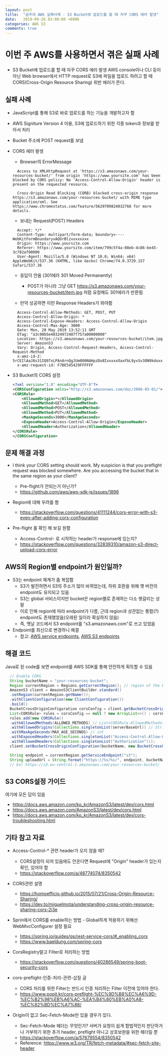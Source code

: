 ```yaml
---
layout: post
title:  "금주의 AWS 실패사례 - S3 Bucket에 업로드를 할 때 자꾸 CORS 에러 발생"
date:   2019-09-26 03:00:00 +0900
categories: AWS S3
comments: true
---
```


# 이번 주 AWS를 사용하면서 겪은 실패 사례
* S3 Bucket에 업로드를 할 때 자꾸 CORS 에러 발생
AWS console이나 CLI 등이 아닌 Web browser에서 HTTP request로 S3에 파일을 업로드 하려고 할 때 CORS(Cross-Origin Resource Sharing) 위반 에러가 뜬다.  

## 실패 사례
* JavaScript를 통해 S3로 바로 업로드를 하는 기능을 개발하고자 함
* AWS Signiture Version 4 이용, S3에 업로드하기 위한 각종 token과 정보를 받아서 처리
* Bucket 주소에 POST request를 보냄
* CORS 에러 발생
  + Browser의 ErrorMessage
  ~~~
    Access to XMLHttpRequest at 'https://s3.amazonaws.com/your-resources-bucket/' from origin 'https://www.yoursite.com' has been blocked by CORS policy: No 'Access-Control-Allow-Origin' header is present on the requested resource.

    Cross-Origin Read Blocking (CORB) blocked cross-origin response https://s3.amazonaws.com/your-resources-bucket/ with MIME type application/xml. See https://www.chromestatus.com/feature/5629709824032768 for more details.
  ~~~

  + 보내는 Request(POST) Headers
  ~~~
    Accept: */*
    Content-Type: multipart/form-data; boundary=----WebKitFormBoundaryvAQGrBlzxxxxxxxx
    Origin: https://www.yoursite.com
    Referer: https://www.yoursite.com/item/799c5f4a-08eb-4c86-be45-3c782af00000
    User-Agent: Mozilla/5.0 (Windows NT 10.0; Win64; x64) AppleWebKit/537.36 (KHTML, like Gecko) Chrome/74.0.3729.157 Safari/537.36
  ~~~

  + 응답이 안옴 (301에러 301 Moved Permanently)
    - POST가 아니라 그냥 GET https://s3.amazonaws.com/your-resources-bucket/item.jpg 처럼 요청해도 301에러가 반환됨

  + 만약 성공하면 이런 Response Headers가 와야함
  ~~~
    Access-Control-Allow-Methods: GET, POST, PUT
    Access-Control-Allow-Origin: *
    Access-Control-Expose-Headers: Access-Control-Allow-Origin
    Access-Control-Max-Age: 3000
    Date: Mon, 20 May 2019 13:52:11 GMT
    ETag: "a3c98b5e40324972487f757a00000000"
    Location: https://s3.amazonaws.com/your-resources-bucket/item.jpg
    Server: AmazonS3
    Vary: Origin, Access-Control-Request-Headers, Access-Control-Request-Method
    x-amz-id-2: 5rCEIlAaJ8s31IQ97xLPAnArnQgJUm0O0NAHpzDo8IxxxxxOaxFbL9yxSv3ON9kdoxxxxxxxxxxx=
    x-amz-request-id: F7BE545429FFFFFF
  ~~~
* S3 Bucket의 CORS 설정
  ~~~ xml
  <?xml version="1.0" encoding="UTF-8"?>
  <CORSConfiguration xmlns="http://s3.amazonaws.com/doc/2006-03-01/">
  <CORSRule>
      <AllowedOrigin>*</AllowedOrigin>
      <AllowedMethod>GET</AllowedMethod>
      <AllowedMethod>POST</AllowedMethod>
      <AllowedMethod>PUT</AllowedMethod>
      <MaxAgeSeconds>3000</MaxAgeSeconds>
      <ExposeHeader>Access-Control-Allow-Origin</ExposeHeader>
      <AllowedHeader>Authorization</AllowedHeader>
  </CORSRule>
  </CORSConfiguration>
  ~~~

## 문제 해결 과정
* I think your CORS setting should work. My suspicion is that you preflight request was blocked somewhere. Are you accessing the bucket that in the same region as your client?
  - Pre-flight가 안되는거 아닌가?
  - https://github.com/aws/aws-sdk-js/issues/1898

* Region에 대해 우려를 함
  - https://stackoverflow.com/questions/41111244/cors-error-with-s3-even-after-adding-cors-configuration

* Pre-flight 를 확인 해 보길 원함
  - Access-Control- 로 시작하는 header가 response에 있는지?
  - https://stackoverflow.com/questions/32839310/amazon-s3-direct-upload-cors-error

## AWS의 Region별 endpoint가 원인일까?
* S3는 endpoint 체계가 좀 복잡함
  - S3가 발전하면서 S3의 주소가 많이 바뀌었는데, 하위 호환을 위해 옛 버전의 endpoint도 유지되고 있음
  - S3는 global 서비스이지만 bucket은 region별로 존재하는 다소 헷갈리는 상황
  - 이로 인해 region에 따라 endpoint가 다름, 근데 region과 상관없는 통합(?) endpoint도 존재했었음(오래된 일이라 확실하지 않음)
  - 즉, 옛날 코드에서 S3 endpoint를 "s3.amazonaws.com"로 쓰고 있었음
* Endpoint를 최신으로 변경하니 해결
  - 참고: [AWS service endpoints](https://docs.aws.amazon.com/general/latest/gr/rande.html#s3_region), [AWS S3 endpoints](https://docs.aws.amazon.com/general/latest/gr/s3.html)

## 해결 코드
Java로 된 code를 보면 endpoint를 AWS SDK를 통해 안전하게 획득할 수 있음
  ~~~ java
    // Enable CORS
    String bucketName = "your-resources-bucket";
    Region currentRegion = Regions.getCurrentRegion(); // region of the EC2 instance
    AmazonS3 client = AmazonS3ClientBuilder.standard()
    .setRegion(currentRegion.getName());
    .withClientConfiguration(new ClientConfiguration())
    .build()
    BucketCrossOriginConfiguration corsConfig = client.getBucketCrossOriginConfiguration(bucketName);
    List<CORSRule> rules = corsConfig == null ? new ArrayList<>() : corsConfig.getRules();
    rules.add(new CORSRule()
    .withAllowedMethods(ALLOWED_METHODS) // List<CORSRule.AllowedMethods> "GET, POST, PUT..."
    .withAllowedOrigins(Collections.singletonList(serverBaseUrl)) // String
    .withMaxAgeSeconds(MAX_AGE_SECONDS) // int
    .withExposedHeaders(Collections.singletonList("Access-Control-Allow-Origin"))
    .withAllowedHeaders(Collections.singletonList("Authorization")));
    client.setBucketCrossOriginConfiguration(bucketName, new BucketCrossOriginConfiguration().withRules(rules));

    String endpoint = currentRegion.getServiceEndpoint("s3");
    String uploadUrl = String.format("https://%s/%s/", endpoint, bucketName);
    // Ex) https://s3.eu-central-1.amazonaws.com/your-resources-bucket/
  ~~~

## S3 CORS설정 가이드
여기에 모든 답이 있음
- https://docs.aws.amazon.com/ko_kr/AmazonS3/latest/dev/cors.html
- https://docs.aws.amazon.com/AmazonS3/latest/dev/cors.html
- https://docs.aws.amazon.com/ko_kr/AmazonS3/latest/dev/cors-troubleshooting.html

## 기타 참고 자료
* Access-Control-* 관련 header가 오지 않을 때?
  - CORS설정이 되어 있음에도 안온다면 Request에 "Origin" header가 있는지 확인, 있어야 함
  - https://stackoverflow.com/a/48774074/8350542
  
* CORS관련 설명
  - https://homoefficio.github.io/2015/07/21/Cross-Origin-Resource-Sharing/
  - https://dev.to/miguelmota/understanding-cross-origin-resource-sharing-cors-2i3e

* Sprin에서 CORS를 enable하는 방법 - Global하게 적용하기 위해선 WebMvcConfigurer 설정 필요
  - https://spring.io/guides/gs/rest-service-cors/#_enabling_cors
  - https://www.baeldung.com/spring-cors

* CorsRegistry말고 Filter로 처리하는 방법
  - https://stackoverflow.com/questions/40286549/spring-boot-security-cors

* cors-preflight-인증-처리-관련-삽질 글 
  - CORS 처리를 위한 Filter는 반드시 인증 처리하는 Filter 이전에 있어야 한다.
  - https://www.popit.kr/cors-preflight-%EC%9D%B8%EC%A6%9D-%EC%B2%98%EB%A6%AC-%EA%B4%80%EB%A0%A8-%EC%82%BD%EC%A7%88/

* Origin이 없고 Sec-Fetch-Mode만 있을 경우가 있다.
  - Sec-Fetch-Mode 헤더는 무엇인가? 서버가 요청이 쉽게 합법적인지 판단하거나 거부하기 위한 추가 header, preflight 아니고 상호보완을 위한 헤더일 뿐
  - https://stackoverflow.com/a/57679554/8350542
  - Reference: https://www.w3.org/TR/fetch-metadata/#sec-fetch-site-header
